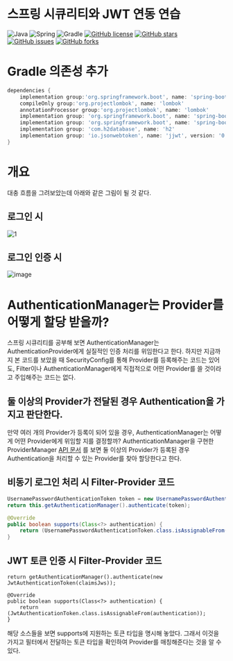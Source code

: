 # 스프링 시큐리티와 JWT 연동 연습
![Java](https://img.shields.io/badge/Java-17-red?logo=java)
![Spring](https://img.shields.io/badge/Spring-2.7.3-blue?logo=ktor)
![Gradle](https://img.shields.io/badge/gradle-7.4-blue?logo=gradle)
[![GitHub license](https://img.shields.io/github/license/gunkim/springboot-security-jwt)](https://github.com/gunkim/springboot-security-jwt/blob/main/LICENSE)
[![GitHub stars](https://img.shields.io/github/stars/gunkim/springboot-security-jwt)](https://github.com/gunkim/springboot-security-jwt)
[![GitHub issues](https://img.shields.io/github/issues/gunkim/springboot-security-jwt)](https://github.com/gunkim/springboot-security-jwt/issues)
[![GitHub forks](https://img.shields.io/github/forks/gunkim/springboot-security-jwt)](https://github.com/gunkim/springboot-security-jwt/fork)

# Gradle 의존성 추가
```gradle
dependencies {
    implementation group:'org.springframework.boot', name: 'spring-boot-starter-web'
    compileOnly group:'org.projectlombok', name: 'lombok'
    annotationProcessor group:'org.projectlombok', name: 'lombok'
    implementation group: 'org.springframework.boot', name: 'spring-boot-starter-security'
    implementation group: 'org.springframework.boot', name: 'spring-boot-starter-data-jpa'
    implementation group: 'com.h2database', name: 'h2'
    implementation group: 'io.jsonwebtoken', name: 'jjwt', version: '0.6.0'
}
```
# 개요
대충 흐름을 그려보았는데 아래와 같은 그림이 될 것 같다.

## 로그인 시
![1](https://user-images.githubusercontent.com/45007556/104460769-dbeaa780-55f1-11eb-9149-8d54a1c89c9e.png)

## 로그인 인증 시
![image](https://user-images.githubusercontent.com/45007556/104460703-c5dce700-55f1-11eb-8931-991164f48a52.png)

# AuthenticationManager는 Provider를 어떻게 할당 받을까?
스프링 시큐리티를 공부해 보면 AuthenticationManager는 AuthenticationProvider에게 실질적인 인증 처리를 위임한다고 한다.
하지만 지금까지 본 코드를 보았을 때 SecurityConfig를 통해 Provider를 등록해주는 코드는 있어도, Filter이나 AuthenticationManager에게 직접적으로 어떤 Provider를 쓸 것이라고 주입해주는 코드는 없다. 
## 둘 이상의 Provider가 전달된 경우 Authentication을 가지고 판단한다.
만약 여러 개의 Provider가 등록이 되어 있을 경우, AuthenticationManager는 어떻게 어떤 Provider에게 위임할 지를 결정할까?
AuthenticationManager을 구현한 ProviderManager [API 문서](https://docs.spring.io/spring-security/site/docs/4.2.15.RELEASE/apidocs/org/springframework/security/authentication/ProviderManager.html#authenticate-org.springframework.security.core.Authentication-) 를 보면 둘 이상의 Provider가 등록된 경우 Authentication을 처리할 수 있는 Provider를 찾아 할당한다고 한다.
## 비동기 로그인 처리 시 Filter-Provider 코드
```java
UsernamePasswordAuthenticationToken token = new UsernamePasswordAuthenticationToken(loginRequest.getUsername(), loginRequest.getPassword());
return this.getAuthenticationManager().authenticate(token);
```
```java
@Override
public boolean supports(Class<?> authentication) {
    return (UsernamePasswordAuthenticationToken.class.isAssignableFrom(authentication));
}
```
## JWT 토큰 인증 시 Filter-Provider 코드
```
return getAuthenticationManager().authenticate(new JwtAuthenticationToken(claimsJws));
```
```
@Override
public boolean supports(Class<?> authentication) {
    return (JwtAuthenticationToken.class.isAssignableFrom(authentication));
}
```
해당 소스들을 보면 supports에 지원하는 토큰 타입을 명시해 놓았다. 그래서 이것을 가지고 필터에서 전달하는 토큰 타입을 확인하여 Provider를 매칭해준다는 것을 알 수 있다.

